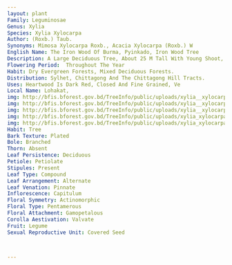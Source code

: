 ```yaml
---
layout: plant
Family: Leguminosae
Genus: Xylia
Species: Xylia Xylocarpa
Author: (Roxb.) Taub.
Synonyms: Mimosa Xylocarpa Roxb., Acacia Xylocarpa (Roxb.) W
English Name: The Iron Wood Of Burma, Pyinkado, Iron Wood Tree
Description: A Large Deciduous Tree, About 25 M Tall With Young Shoot, Yellowish Pubescent, Bark Yellowish Or Reddish-grey, Thin, Rather Smooth And Longitudinally Cracked, Peeling Off In Irregular Rounded Pieces. Leaves Abruptly Bipinnate, Stipules C 3 Mm Long, Filiform, Pinnae 1 Pair Only, 7-30 Cm Long, Slightly Sulcate, Tomentose To Glabrescent, Glands Just Below The Junction Of The Petiolules, Leaflets 4-5 Pairs, 3-14 Ã— 2.5-6.5 Cm, Oblong, Acuminate, Broadly Ovate-elliptic, Rarely Lanceolate, Somewhat Oblique, Glabrous Above And Puberulous To Velutinous Beneath, Rarely Glabrescent, Lateral Veins 7-10 On Either Half Of The Leaflets, Petiolules 2-3 Mm Long. Inflorescence Of Pedunculate Head, Peduncles 2.5-9.0 Cm Long, Consisting Of 90 Flowers. Flowers Pale Yellowish, Small, Sessile, Subtended By 2-3 Mm Long, Spoon-shaped Bracts. Calyx 2.7-4.0 Mm Long, Funnel-shaped, Tomentose To Woolly, Teeth0.8-1.0 Mm Long, Triangular, Acute. Petals 3.5-4.6 Mm Long, Narrowly Oblong, Acute, Puberulous To Tomentose. Stamens 5-12 Mm Long, Anthers Without Gland. Ovary 2.0-2.5 Mm Long. Fruit A Pod, 12-17 Ã— 3.5-6.0 Cm, Slightly Shaped As Boomerang, Woody With Hard Testa, Reddish-brown, Tardily Dehiscing From The Apex Along Both Sutures. Seeds 7-10 Ã— 11-7 Mm, Ellipsoid, Flat.
Flowering Period:  Throughout The Year
Habit: Dry Evergreen Forests, Mixed Deciduous Forests.
Distribution: Sylhet, Chittagong And The Chittagong Hill Tracts.
Uses: Heartwood Is Dark Red, Closed And Fine Grained, Ve
Local Name: Lohakat, 
img: http://bfis.bforest.gov.bd/TreeInfo/public/uploads/xylia__xylocarpa4.jpg
img: http://bfis.bforest.gov.bd/TreeInfo/public/uploads/xylia__xylocarpa5.jpg
img: http://bfis.bforest.gov.bd/TreeInfo/public/uploads/xylia__xylocarpa3.jpg
img: http://bfis.bforest.gov.bd/TreeInfo/public/uploads/xylia_xylocarpa2.jpg
img: http://bfis.bforest.gov.bd/TreeInfo/public/uploads/xylia_xylocarpa6.jpg
Habit: Tree
Bark Texture: Plated
Bole: Branched
Thorn: Absent
Leaf Persistence: Deciduous
Petiole: Petiolate
Stipules: Present
Leaf Type: Compound
Leaf Arrangement: Alternate
Leaf Venation: Pinnate
Inflorescence: Capitulum
Floral Symmetry: Actinomorphic
Floral Type: Pentamerous
Floral Attachment: Gamopetalous
Corolla Aestivation: Valvate
Fruit: Legume
Sexual Reproductive Unit: Covered Seed



---
```


